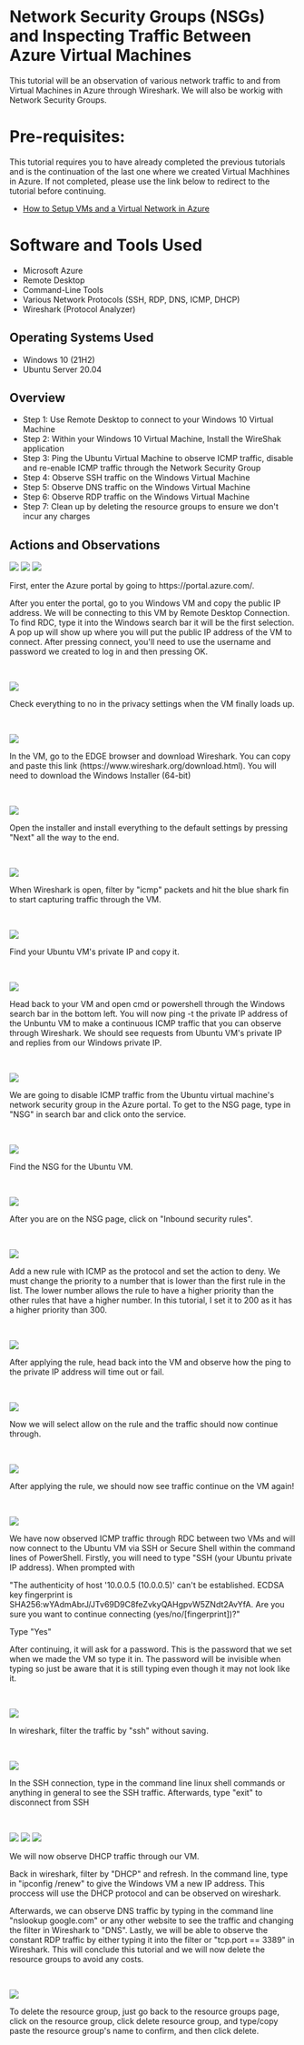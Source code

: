 

<h1>Network Security Groups (NSGs) and Inspecting Traffic Between Azure Virtual Machines</h1>
This tutorial will be an observation of various network traffic to and from Virtual Machines in Azure through Wireshark. We will also be workig with Network Security Groups.


<h1>Pre-requisites:</h1>
This tutorial requires you to have already completed the previous tutorials and is the continuation of the last one where we created Virtual Machhines in Azure. If not completed, please use the link below to redirect to the tutorial before continuing.

- [How to Setup VMs and a Virtual Network in Azure](https://github.com/bvongpradith/creating-azure-vm)<br />
<h1>Software and Tools Used</h1>

- Microsoft Azure
- Remote Desktop
- Command-Line Tools
- Various Network Protocols (SSH, RDP, DNS, ICMP, DHCP)
- Wireshark (Protocol Analyzer)

<h2>Operating Systems Used </h2>

- Windows 10 (21H2)
- Ubuntu Server 20.04

<h2>Overview</h2>

- Step 1: Use Remote Desktop to connect to your Windows 10 Virtual Machine
- Step 2: Within your Windows 10 Virtual Machine, Install the WireShak application
- Step 3: Ping the Ubuntu Virtual Machine to observe ICMP traffic, disable and re-enable ICMP traffic through the Network Security Group
- Step 4: Observe SSH traffic on the Windows Virtual Machine
- Step 5: Observe DNS traffic on the Windows Virtual Machine
- Step 6: Observe RDP traffic on the Windows Virtual Machine
- Step 7: Clean up by deleting the resource groups to ensure we don't incur any charges
<h2>Actions and Observations</h2>

<p>
<img src="https://i.imgur.com/zh6pL9D.png"/>
<img src="https://i.imgur.com/5jr5619.png"/>
<img src="https://i.imgur.com/MaPydFb.png"/>
</p>
<p>
First, enter the Azure portal by going to https://portal.azure.com/. 

After you enter the portal, go to you Windows VM and copy the public IP address. We will be connecting to this VM by Remote Desktop Connection. To find RDC, type it into the Windows search bar it will be the first selection. A pop up will show up where you will put the public IP address of the VM to connect. After pressing connect, you'll need to use the username and password we created to log in and then pressing OK.
</p>
<br />

<p>
<img src="https://i.imgur.com/IvvQ2YL.png"/>
</p>
<p>
Check everything to no in the privacy settings when the VM finally loads up.
</p>
<br />

<p>
<img src="https://i.imgur.com/y5TSvVp.png"/>
</p>
<p>
In the VM, go to the EDGE browser and download Wireshark. You can copy and paste this link (https://www.wireshark.org/download.html). You will need to download the Windows Installer (64-bit)
</p>
<br />

<p>
<img src="https://i.imgur.com/oO0WZCJ.png"/>
</p>
<p>
Open the installer and install everything to the default settings by pressing "Next" all the way to the end.
</p>
<br />

<p>
<img src="https://i.imgur.com/xLbHAtN.png"/>
</p>
<p>
When Wireshark is open, filter by "icmp" packets and hit the blue shark fin to start capturing traffic through the VM.
</p>
<br />

<p>
<img src="https://i.imgur.com/4fxurLf.png"/>
</p>
<p>
Find your Ubuntu VM's private IP and copy it.
</p>
<br />

<p>
<img src="https://i.imgur.com/paiFYqT.png"/>
</p>
<p>
Head back to your VM and open cmd or powershell through the Windows search bar in the bottom left. You will now ping -t the private IP address of the Unbuntu VM to make a continuous ICMP traffic that you can observe through Wireshark. We should see requests from Ubuntu VM's private IP and replies from our Windows private IP.
</p>
<br />

<p>
<img src="https://i.imgur.com/RbC2bZL.png"/>
</p>
<p>
We are going to disable ICMP traffic from the Ubuntu virtual machine's network security group in the Azure portal. To get to the NSG page, type in "NSG" in search bar and click onto the service.
</p>
<br />

<p>
<img src="https://i.imgur.com/2ZVWZBr.png"/>
</p>
<p>
Find the NSG for the Ubuntu VM.
</p>
<br />

<p>
<img src="https://i.imgur.com/KXUwodG.png"/>
</p>
<p>
After you are on the NSG page, click on "Inbound security rules".
</p>
<br />

<p>
<img src="https://i.imgur.com/kqS58Sw.png"/>
</p>
<p>
Add a new rule with ICMP as the protocol and set the action to deny. We must change the priority to a number that is lower than the first rule in the list. The lower number allows the rule to have a higher priority than the other rules that have a higher number. In this tutorial, I set it to 200 as it has a higher priority than 300.
</p>
<br />

<p>
<img src="https://i.imgur.com/qSAu6wS.png"/>
</p>
<p>
After applying the rule, head back into the VM and observe how the ping to the private IP address will time out or fail.
</p>
<br />

<p>
<img src="https://i.imgur.com/ZFaMu0f.png"/>
</p>
<p>
Now we will select allow on the rule and the traffic should now continue through.
</p>
<br />

<p>
<img src="https://i.imgur.com/NK9QreR.png"/>
</p>
<p>
After applying the rule, we should now see traffic continue on the VM again!
</p>
<br />

<p>
<img src="https://i.imgur.com/dJxpVHL.png"/>
</p>
<p>
We have now observed ICMP traffic through RDC between two VMs and will now connect to the Ubuntu VM via SSH or Secure Shell within the command lines of PowerShell. Firstly, you will need to type "SSH (your Ubuntu private IP address). When prompted with 
  
  "The authenticity of host '10.0.0.5 (10.0.0.5)' can't be established.
ECDSA key fingerprint is SHA256:wYAdmAbrJ/JTv69D9C8feZvkyQAHgpvW5ZNdt2AvYfA.
Are you sure you want to continue connecting (yes/no/[fingerprint])?"
 
  Type "Yes"

  After continuing, it will ask for a password. This is the password that we set when we made the VM so type it in. The password will be invisible when typing so just be aware that it is still typing even though it may not look like it.
</p>
<br />

<p>
<img src="https://i.imgur.com/qwZ0w8l.png"/>
</p>
<p>
In wireshark, filter the traffic by "ssh" without saving.
</p>
<br />

<p>
<img src="https://i.imgur.com/lm3cnCf.png"/>
</p>
<p>
In the SSH connection, type in the command line linux shell commands or anything in general to see the SSH traffic. Afterwards, type "exit" to disconnect from SSH
</p>
<br />

<p>
<img src="https://i.imgur.com/wRHQB9w.png"/>
<img src="https://i.imgur.com/NFOD1JZ.png"/>
<img src="https://i.imgur.com/rjfTLR5.png"/>
</p>
<p>
 
We will now observe DHCP traffic through our VM.
  
Back in wireshark, filter by "DHCP" and refresh. In the command line, type in "ipconfig /renew" to give the Windows VM a new IP address. This proccess will use the DHCP protocol and can be observed on wireshark.
  
Afterwards, we can observe DNS traffic by typing in the command line "nslookup google.com" or any other website to see the traffic and changing the filter in Wireshark to "DNS". Lastly, we will be able to observe the constant RDP traffic by either typing it into the filter or "tcp.port == 3389" in Wireshark. This will conclude this tutorial and we will now delete the resource groups to avoid any costs.
</p>
<br />

<p>
<img src="https://i.imgur.com/ZttsXKR.png"/>
</p>
<p>
To delete the resource group, just go back to the resource groups page, click on the resource group, click delete resource group, and type/copy paste the resource group's name to confirm, and then click delete.
